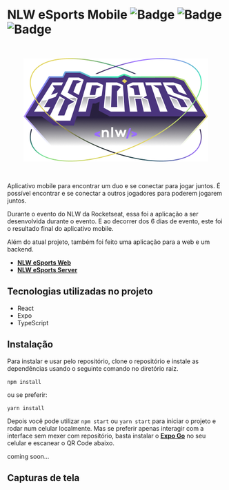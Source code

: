 # NLW eSports Mobile ![Badge](https://img.shields.io/static/v1?label=expo-cli&message=5.4.8&color=white&style=flat&logo=EXPO) ![Badge](https://img.shields.io/static/v1?label=react&message=v18.2.0&color=blue&style=flat&logo=REACT) ![Badge](https://img.shields.io/static/v1?label=typescript&message=v4.7.4&color=blue&style=flat&logo=TYPESCRIPT)
 
<br />
<p align="center">
  <img src="src/assets/logo-nlw-esports@2x.png" />
</p>
<br />

Aplicativo mobile para encontrar um duo e se conectar para jogar juntos. 
É possível encontrar e se conectar a outros jogadores para poderem jogarem juntos.

Durante o evento do NLW da Rocketseat, essa foi a aplicação a ser desenvolvida durante o evento.
E ao decorrer dos 6 dias de evento, este foi o resultado final do aplicativo mobile.

Além do atual projeto, também foi feito uma aplicação para a web e um backend.

- **[NLW eSports Web](https://github.com/ImFelippe365/nlw-esports-web)**
- **[NLW eSports Server](https://github.com/ImFelippe365/nlw-esports-server)**

## Tecnologias utilizadas no projeto

- React
- Expo
- TypeScript

## Instalação

Para instalar e usar pelo repositório, clone o repositório e instale as dependências usando o seguinte comando no diretório raiz.

```
npm install
```

ou se preferir:

```
yarn install
```

Depois você pode utilizar ``npm start`` ou ``yarn start`` para iniciar o projeto e rodar num celular localmente.
Mas se preferir apenas interagir com a interface sem mexer com repositório, basta instalar o **[Expo Go](https://expo.dev/client)** no seu celular e escanear o QR Code abaixo.

coming soon...

## Capturas de tela
